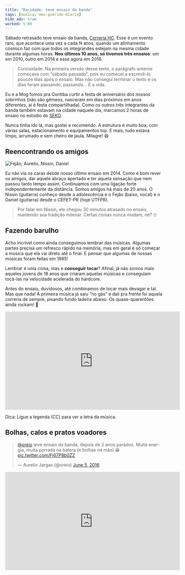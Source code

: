 ```yaml
---
title: "Raridade: teve ensaio da banda"
tags: [musica, meu-querido-diario]
hide_ads: true
worked: 5:00
---
```


Sábado retrasado teve ensaio da banda, [Correria HC](http://aurelio.net/correria/). Esse é um evento raro, que acontece uma vez a cada N anos, quando um alinhamento cósmico faz com que todos os integrandes estejam na mesma cidade durante algumas horas. **Nos últimos 10 anos, só tivemos três ensaios**: um em 2010, outro em 2014 e esse agora em 2016.

> Curiosidade: Na primeira versão desse texto, o parágrafo anterior começava com “sábado passado”, pois eu comecei a escrevê-lo poucos dias após o ensaio. Mas não consegui terminar o texto e os dias foram passando, passando… É a vida.

Eu e a Mog fomos pra Curitiba curtir a festa de aniversário dos nossos sobrinhos (não são gêmeos, nasceram em dias próximos em anos diferentes, aí é festa compartilhada). Como os outros três integrantes da banda também estavam na cidade naquele dia, marcamos 2 horas de ensaio no estúdio do [SEKO](https://sekoaudioworks.com).

Nunca tinha ido lá, mas gostei e recomendo. A estrutura é muito boa, com várias salas, estacionamento e equipamentos top. E mais, tudo estava limpo, arrumado e sem cheiro de jaula. Milagre! 😄


## Reencontrando os amigos

![Fejão, Aurelio, Nissin, Daniel](http://aurelio.net/img/blog/correria-2016.jpg)

Eu não via os caras desde nosso último ensaio em 2014. Como é bom rever os amigos, dar aquele abraço apertado e ter aquela sensação que nem passou tanto tempo assim. Continuamos com uma ligação forte independentemente da distância. Somos amigos há mais de 20 anos. O Nissin (guitarra) conheço desde a adolescência e o Fejão (baixo, vocal) e o Daniel (guitarra) desde o CEFET-PR (hoje UTFPR).

> Por falar em Nissin, ele chegou 30 minutos atrasado no ensaio, mantendo sua tradição milenar. Certas coisas nunca mudam, né? 🙄


## Fazendo barulho

Acho incrível como ainda conseguimos lembrar das músicas. Algumas partes precisa um refresco rápido na memória, mas em geral é só começar a música que ela vai direto até o final. E pensar que algumas de nossas músicas foram feitas em 1995!

Lembrar é uma coisa, mas e **conseguir tocar**? Afinal, já não somos mais aqueles jovens de 18 anos que criaram aquelas músicas e conseguiam tocá-las na velocidade acelerada do hardcore.

Antes do ensaio, duvidosos, até combinamos de tocar mais devagar e tal. Mas que nada! A primeira música já saiu “no gás” e dali pra frente foi aquela correria de sempre, pisando fundo ladeira abaixo. Os quase-quarentões ainda rockam! 🤘

<iframe class="youtube-player" width="560" height="315" src="https://www.youtube.com/embed/MXUxBgz4CU8" frameborder="0" allowfullscreen></iframe>

Dica: Ligue a legenda (CC) para ver a letra da música.


## Bolhas, calos e pratos voadores

<blockquote class="twitter-tweet" data-lang="en"><p lang="pt" dir="ltr"><a href="https://twitter.com/oreio">@oreio</a> teve ensaio da banda, depois de 2 anos parados. Muita energia, muita porrada na batera (e bolhas na mão) 😁 <a href="https://t.co/Fj67P8b0ZZ">pic.twitter.com/Fj67P8b0ZZ</a></p>&mdash; Aurelio Jargas (@oreio) <a href="https://twitter.com/oreio/status/739576693950676994">June 5, 2016</a></blockquote>
<script async src="//platform.twitter.com/widgets.js" charset="utf-8"></script>

<iframe class="youtube-player" width="560" height="315" src="https://www.youtube.com/embed/mOR6sBvOhWU" frameborder="0" allowfullscreen></iframe>
